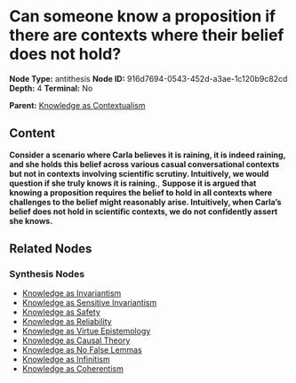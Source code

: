 # Can someone know a proposition if there are contexts where their belief does not hold?

**Node Type:** antithesis
**Node ID:** 916d7694-0543-452d-a3ae-1c120b9c82cd
**Depth:** 4
**Terminal:** No

**Parent:** [Knowledge as Contextualism](knowledge-as-contextualism-synthesis-bbbd6411-24b1-4cfe-8f72-f6d044339e45.md)

## Content

**Consider a scenario where Carla believes it is raining, it is indeed raining, and she holds this belief across various casual conversational contexts but not in contexts involving scientific scrutiny. Intuitively, we would question if she truly knows it is raining.**, **Suppose it is argued that knowing a proposition requires the belief to hold in all contexts where challenges to the belief might reasonably arise. Intuitively, when Carla’s belief does not hold in scientific contexts, we do not confidently assert she knows.**

## Related Nodes

### Synthesis Nodes

- [Knowledge as Invariantism](knowledge-as-invariantism-synthesis-4def7cb5-b87a-4c89-8694-178120e9c63a.md)
- [Knowledge as Sensitive Invariantism](knowledge-as-sensitive-invariantism-synthesis-a4de7b5c-6de5-4ba5-89c7-9689939d8504.md)
- [Knowledge as Safety](knowledge-as-safety-synthesis-ac347ae1-4077-4be1-964f-d72eae3b1e35.md)
- [Knowledge as Reliability](knowledge-as-reliability-synthesis-6566603b-57b6-461d-9c6a-fe325478b0e3.md)
- [Knowledge as Virtue Epistemology](knowledge-as-virtue-epistemology-synthesis-43799751-ae33-4275-ae72-520afde9ca15.md)
- [Knowledge as Causal Theory](knowledge-as-causal-theory-synthesis-e0a7fcfc-3f86-4b8e-8f5b-9967b68e32b7.md)
- [Knowledge as No False Lemmas](knowledge-as-no-false-lemmas-synthesis-c56ddcc2-2ed6-4459-9e7a-5a35a9b07be3.md)
- [Knowledge as Infinitism](knowledge-as-infinitism-synthesis-7fb4fd3a-11b3-4e61-ae48-4e86864b0403.md)
- [Knowledge as Coherentism](knowledge-as-coherentism-synthesis-a83c4c30-9c3f-47b8-ab8c-081e03ba5dd6.md)
